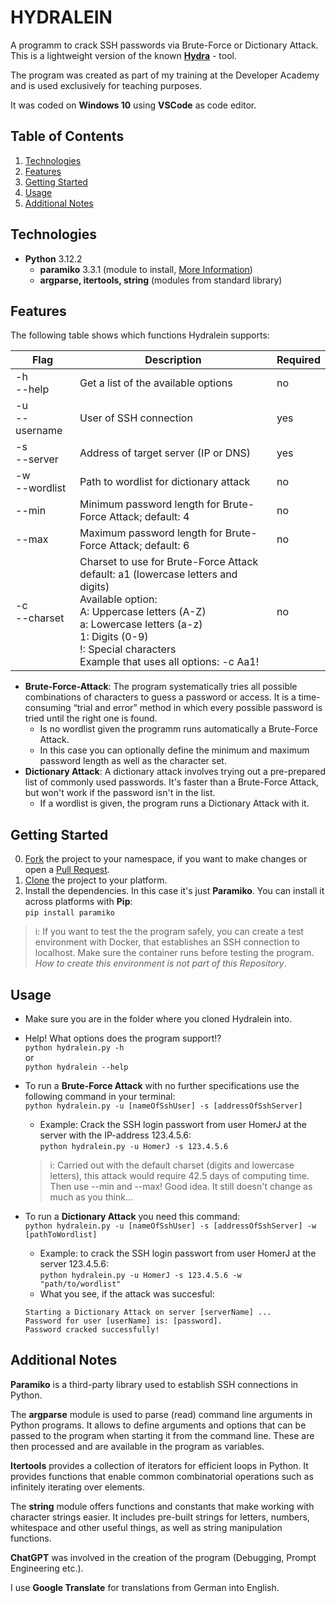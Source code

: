 # HYDRALEIN

A programm to crack SSH passwords via Brute-Force or Dictionary Attack.  
This is a lightweight version of the known <a href="https://github.com/vanhauser-thc/thc-hydra">**Hydra**</a> - tool.  

The program was created as part of my training at the Developer Academy and is used exclusively for teaching purposes.  

It was coded on **Windows 10** using **VSCode** as code editor.

## Table of Contents
1. <a href="#technologies">Technologies</a>  
2. <a href="#features">Features</a>  
3. <a href="#getting-started">Getting Started</a>  
4. <a href="#usage">Usage</a>  
5. <a href="#additional-notes">Additional Notes</a>  

## Technologies
* **Python** 3.12.2
    * **paramiko** 3.3.1 (module to install, <a href="https://www.paramiko.org/">More Information</a>)
    * **argparse, itertools, string** (modules from standard library) 

## Features
The following table shows which functions Hydralein supports:  

| Flag | Description | Required |
| ---- | ----------- | -------- |
| -h <br> --help | Get a list of the available options | no
| -u <br> --username | User of SSH connection | yes |
| -s <br> --server | Address of target server (IP or DNS) | yes |
| -w <br> --wordlist | Path to wordlist for dictionary attack | no |
| --min | Minimum password length for Brute-Force Attack; default: 4 | no |
| --max | Maximum password length for Brute-Force Attack; default: 6 | no |
| -c <br> --charset | Charset to use for Brute-Force Attack<br>default: a1 (lowercase letters and digits)<br>Available option:<br>A: Uppercase letters (A-Z)<br>a: Lowercase letters (a-z)<br>1: Digits (0-9)<br>!: Special characters<br>Example that uses all options: -c Aa1! | no |

- **Brute-Force-Attack**: The program systematically tries all possible combinations of characters to guess a password or access. It is a time-consuming “trial and error” method in which every possible password is tried until the right one is found.  
    - Is no wordlist given the programm runs automatically a Brute-Force Attack.  
    - In this case you can optionally define the minimum and maximum password length as well as the character set.  
- **Dictionary Attack**: A dictionary attack involves trying out a pre-prepared list of commonly used passwords. It's faster than a Brute-Force Attack, but won't work if the password isn't in the list.  
    - If a wordlist is given, the program runs a Dictionary Attack with it.

## Getting Started
0) <a href="https://docs.github.com/de/pull-requests/collaborating-with-pull-requests/working-with-forks/fork-a-repo">Fork</a> the project to your namespace, if you want to make changes or open a <a href="https://docs.github.com/de/pull-requests/collaborating-with-pull-requests/proposing-changes-to-your-work-with-pull-requests/about-pull-requests">Pull Request</a>.
1) <a href="https://docs.github.com/en/repositories/creating-and-managing-repositories/cloning-a-repository">Clone</a> the project to your platform.
2) Install the dependencies. In this case it's just **Paramiko**. You can install it across platforms with **Pip**:  
    `pip install paramiko`  

>i: If you want to test the the program safely, you can create a test environment with Docker, that establishes an SSH connection to localhost. Make sure the container runs before testing the program. *How to create this environment is not part of this Repository*.

## Usage
- Make sure you are in the folder where you cloned Hydralein into.  

- Help! What options does the program support!?  
    `python hydralein.py -h`  
    or  
    `python hydralein --help`  

- To run a **Brute-Force Attack** with no further specifications use the following command in your terminal:  
    `python hydralein.py -u [nameOfSshUser] -s [addressOfSshServer]`  
    - Example: Crack the SSH login passwort from user HomerJ at the server with the IP-address 123.4.5.6:  
    `python hydralein.py -u HomerJ -s 123.4.5.6`  
    >i: Carried out with the default charset (digits and lowercase letters), this attack would require 42.5 days of computing time.  
    Then use --min and --max! Good idea. It still doesn't change as much as you think...  

- To run a **Dictionary Attack** you need this command:  
    `python hydralein.py -u [nameOfSshUser] -s [addressOfSshServer] -w [pathToWordlist]`  
    - Example: to crack the SSH login passwort from user HomerJ at the server 123.4.5.6:  
    `python hydralein.py -u HomerJ -s 123.4.5.6 -w "path/to/wordlist"`  
    - What you see, if the attack was succesful:  
    ```
    Starting a Dictionary Attack on server [serverName] ...
    Password for user [userName] is: [password].
    Password cracked successfully!
    ```

## Additional Notes
**Paramiko** is a third-party library used to establish SSH connections in Python.  
  
The **argparse** module is used to parse (read) command line arguments in Python programs. It allows to define arguments and options that can be passed to the program when starting it from the command line. These are then processed and are available in the program as variables.  
  
**Itertools** provides a collection of iterators for efficient loops in Python. It provides functions that enable common combinatorial operations such as infinitely iterating over elements.
  
The **string** module offers functions and constants that make working with character strings easier. It includes pre-built strings for letters, numbers, whitespace and other useful things, as well as string manipulation functions.  
  
**ChatGPT** was involved in the creation of the program (Debugging, Prompt Engineering etc.).  
  
I use **Google Translate** for translations from German into English.